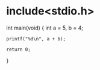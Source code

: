 # include<stdio.h>
int main(void)
{
    int a = 5, b = 4;
    
    printf("%d\n", a + b);

    return 0;
}






